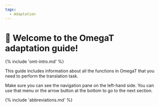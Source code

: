 ```yaml
---
tags:
  - Adaptation
---
```


<!-- # Adaptation -->

<style>
a.md-footer__link--prev[aria-label^="Previous:"],
.md-nav__icon
{
  display: none !important;
}
</style>

# 👋 Welcome to the OmegaT adaptation guide!

<!-- section: omegat intro -->
{% include 'omt-intro.md' %}

This guide includes information about all the functions in OmegaT that you need to perform the translation task. 

Make sure you can see the navigation pane on the left-hand side. You can use that menu or the arrow button at the bottom to go to the next section.

{% include 'abbreviations.md' %}
